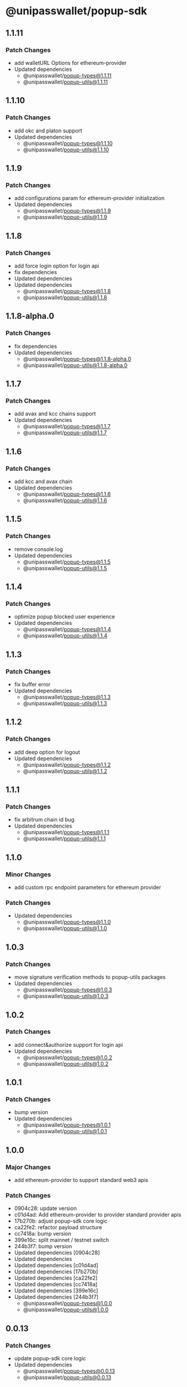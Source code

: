 # @unipasswallet/popup-sdk

## 1.1.11

### Patch Changes

- add walletURL Options for ethereum-provider
- Updated dependencies
  - @unipasswallet/popup-types@1.1.11
  - @unipasswallet/popup-utils@1.1.11

## 1.1.10

### Patch Changes

- add okc and platon support
- Updated dependencies
  - @unipasswallet/popup-types@1.1.10
  - @unipasswallet/popup-utils@1.1.10

## 1.1.9

### Patch Changes

- add configurations param for ethereum-provider initialization
- Updated dependencies
  - @unipasswallet/popup-types@1.1.9
  - @unipasswallet/popup-utils@1.1.9

## 1.1.8

### Patch Changes

- add force login option for login api
- fix dependencies
- Updated dependencies
- Updated dependencies
  - @unipasswallet/popup-types@1.1.8
  - @unipasswallet/popup-utils@1.1.8

## 1.1.8-alpha.0

### Patch Changes

- fix dependencies
- Updated dependencies
  - @unipasswallet/popup-types@1.1.8-alpha.0
  - @unipasswallet/popup-utils@1.1.8-alpha.0

## 1.1.7

### Patch Changes

- add avax and kcc chains support
- Updated dependencies
  - @unipasswallet/popup-types@1.1.7
  - @unipasswallet/popup-utils@1.1.7

## 1.1.6

### Patch Changes

- add kcc and avax chain
- Updated dependencies
  - @unipasswallet/popup-types@1.1.6
  - @unipasswallet/popup-utils@1.1.6

## 1.1.5

### Patch Changes

- remove console.log
- Updated dependencies
  - @unipasswallet/popup-types@1.1.5
  - @unipasswallet/popup-utils@1.1.5

## 1.1.4

### Patch Changes

- optimize popup blocked user experience
- Updated dependencies
  - @unipasswallet/popup-types@1.1.4
  - @unipasswallet/popup-utils@1.1.4

## 1.1.3

### Patch Changes

- fix buffer error
- Updated dependencies
  - @unipasswallet/popup-types@1.1.3
  - @unipasswallet/popup-utils@1.1.3

## 1.1.2

### Patch Changes

- add deep option for logout
- Updated dependencies
  - @unipasswallet/popup-types@1.1.2
  - @unipasswallet/popup-utils@1.1.2

## 1.1.1

### Patch Changes

- fix arbitrum chain id bug
- Updated dependencies
  - @unipasswallet/popup-types@1.1.1
  - @unipasswallet/popup-utils@1.1.1

## 1.1.0

### Minor Changes

- add custom rpc endpoint parameters for ethereum provider

### Patch Changes

- Updated dependencies
  - @unipasswallet/popup-types@1.1.0
  - @unipasswallet/popup-utils@1.1.0

## 1.0.3

### Patch Changes

- move signature verification methods to popup-utils packages
- Updated dependencies
  - @unipasswallet/popup-types@1.0.3
  - @unipasswallet/popup-utils@1.0.3

## 1.0.2

### Patch Changes

- add connect&authorize support for login api
- Updated dependencies
  - @unipasswallet/popup-types@1.0.2
  - @unipasswallet/popup-utils@1.0.2

## 1.0.1

### Patch Changes

- bump version
- Updated dependencies
  - @unipasswallet/popup-types@1.0.1
  - @unipasswallet/popup-utils@1.0.1

## 1.0.0

### Major Changes

- add ethereum-provider to support standard web3 apis

### Patch Changes

- 0904c28: update version
- c01d4ad: Add ethereum-provider to provider standard provider apis
- 17b270b: adjust popup-sdk core logic
- ca22fe2: refactor payload structure
- cc7418a: bump version
- 399e16c: split mainnet / testnet switch
- 244b3f7: bump version
- Updated dependencies [0904c28]
- Updated dependencies
- Updated dependencies [c01d4ad]
- Updated dependencies [17b270b]
- Updated dependencies [ca22fe2]
- Updated dependencies [cc7418a]
- Updated dependencies [399e16c]
- Updated dependencies [244b3f7]
  - @unipasswallet/popup-types@1.0.0
  - @unipasswallet/popup-utils@1.0.0

## 0.0.13

### Patch Changes

- update popup-sdk core logic
- Updated dependencies
  - @unipasswallet/popup-types@0.0.13
  - @unipasswallet/popup-utils@0.0.13
